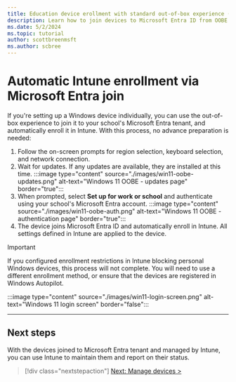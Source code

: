 ```yaml
---
title: Education device erollment with standard out-of-box experience (OOBE) and Intune
description: Learn how to join devices to Microsoft Entra ID from OOBE and automatically get them enrolled in Intune.
ms.date: 5/2/2024
ms.topic: tutorial
author: scottbreenmsft
ms.author: scbree
---
```


# Automatic Intune enrollment via Microsoft Entra join

If you're setting up a Windows device individually, you can use the out-of-box experience to join it to your school's Microsoft Entra tenant, and automatically enroll it in Intune.
With this process, no advance preparation is needed:

1. Follow the on-screen prompts for region selection, keyboard selection, and network connection.
1. Wait for updates. If any updates are available, they are installed at this time.
  :::image type="content" source="./images/win11-oobe-updates.png" alt-text="Windows 11 OOBE - updates page" border="true":::
1. When prompted, select **Set up for work or school** and authenticate using your school's Microsoft Entra account.
  :::image type="content" source="./images/win11-oobe-auth.png" alt-text="Windows 11 OOBE - authentication page" border="true":::
1. The device joins Microsoft Entra ID and automatically enroll in Intune. All settings defined in Intune are applied to the device.

> [!IMPORTANT]
> If you configured enrollment restrictions in Intune blocking personal Windows devices, this process will not complete. You will need to use a different enrollment method, or ensure that the devices are registered in Windows Autopilot.

:::image type="content" source="./images/win11-login-screen.png" alt-text="Windows 11 login screen" border="false":::

---

## Next steps

With the devices joined to Microsoft Entra tenant and managed by Intune, you can use Intune to maintain them and report on their status.

> [!div class="nextstepaction"]
> [Next: Manage devices >](manage-overview.md)
